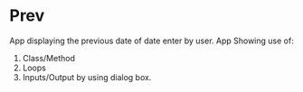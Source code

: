 # Prev
App displaying the previous date of date enter by user.
App Showing use of:

1. Class/Method
2. Loops
3. Inputs/Output by using dialog box.



